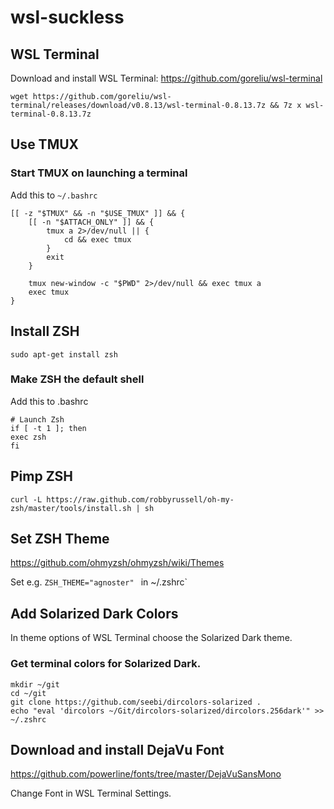 # wsl-suckless

## WSL Terminal
Download and install WSL Terminal: https://github.com/goreliu/wsl-terminal

```
wget https://github.com/goreliu/wsl-terminal/releases/download/v0.8.13/wsl-terminal-0.8.13.7z && 7z x wsl-terminal-0.8.13.7z
```

## Use TMUX

### Start TMUX on launching a terminal
Add this to `~/.bashrc`

```
[[ -z "$TMUX" && -n "$USE_TMUX" ]] && {
    [[ -n "$ATTACH_ONLY" ]] && {
        tmux a 2>/dev/null || {
            cd && exec tmux
        }
        exit
    }

    tmux new-window -c "$PWD" 2>/dev/null && exec tmux a
    exec tmux
}
```

## Install ZSH
```
sudo apt-get install zsh
```

### Make ZSH the default shell
Add this to .bashrc
```
# Launch Zsh
if [ -t 1 ]; then
exec zsh
fi
```

## Pimp ZSH
```
curl -L https://raw.github.com/robbyrussell/oh-my-zsh/master/tools/install.sh | sh
```

## Set ZSH Theme
https://github.com/ohmyzsh/ohmyzsh/wiki/Themes

Set e.g. `ZSH_THEME="agnoster" ` in ~/.zshrc`

## Add Solarized Dark Colors
In theme options of WSL Terminal choose the Solarized Dark theme.

### Get terminal colors for Solarized Dark.
```
mkdir ~/git
cd ~/git
git clone https://github.com/seebi/dircolors-solarized .
echo "eval 'dircolors ~/Git/dircolors-solarized/dircolors.256dark'" >> ~/.zshrc
```
## Download and install DejaVu Font

https://github.com/powerline/fonts/tree/master/DejaVuSansMono

Change Font in WSL Terminal Settings.
